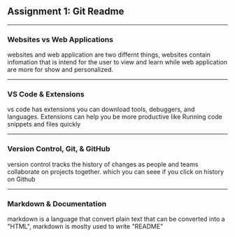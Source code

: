 ## Assignment 1: Git Readme
*****
### Websites vs Web Applications

websites and web application are two differnt things, websites contain infomation that is intend for the user to view and learn while web application are more for show and personalized.
******
### VS Code & Extensions
vs code has extensions you can download tools, debuggers, and languages. Extensions can help you be more productive like Running code snippets and files quickly
*****

### Version Control, Git, & GitHub
version control tracks the history of changes as people and teams collaborate on projects together. which you can seee if you click on history on Github 

******

### Markdown & Documentation

markdown is a language that convert plain text that can be converted into a "HTML", markdown is moslty used to write "README" 